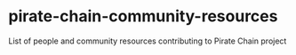 # pirate-chain-community-resources
List of people and community resources contributing to Pirate Chain project
